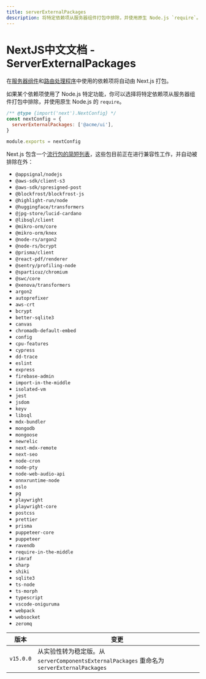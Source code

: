 ```yaml
---
title: serverExternalPackages
description: 将特定依赖项从服务器组件打包中排除，并使用原生 Node.js `require`。
---
```


# NextJS中文文档 - ServerExternalPackages

在[服务器组件](/nextjs-cn/app/building-your-application/rendering/server-components)和[路由处理程序](/nextjs-cn/app/building-your-application/routing/route-handlers)中使用的依赖项将自动由 Next.js 打包。

如果某个依赖项使用了 Node.js 特定功能，你可以选择将特定依赖项从服务器组件打包中排除，并使用原生 Node.js 的 `require`。

```js
/** @type {import('next').NextConfig} */
const nextConfig = {
  serverExternalPackages: ['@acme/ui'],
}

module.exports = nextConfig
```

Next.js 包含一个[流行包的简短列表](https://github.com/vercel/next.js/blob/canary/packages/next/src/lib/server-external-packages.json)，这些包目前正在进行兼容性工作，并自动被排除在外：

- `@appsignal/nodejs`
- `@aws-sdk/client-s3`
- `@aws-sdk/spresigned-post`
- `@blockfrost/blockfrost-js`
- `@highlight-run/node`
- `@huggingface/transformers`
- `@jpg-store/lucid-cardano`
- `@libsql/client`
- `@mikro-orm/core`
- `@mikro-orm/knex`
- `@node-rs/argon2`
- `@node-rs/bcrypt`
- `@prisma/client`
- `@react-pdf/renderer`
- `@sentry/profiling-node`
- `@sparticuz/chromium`
- `@swc/core`
- `@xenova/transformers`
- `argon2`
- `autoprefixer`
- `aws-crt`
- `bcrypt`
- `better-sqlite3`
- `canvas`
- `chromadb-default-embed`
- `config`
- `cpu-features`
- `cypress`
- `dd-trace`
- `eslint`
- `express`
- `firebase-admin`
- `import-in-the-middle`
- `isolated-vm`
- `jest`
- `jsdom`
- `keyv`
- `libsql`
- `mdx-bundler`
- `mongodb`
- `mongoose`
- `newrelic`
- `next-mdx-remote`
- `next-seo`
- `node-cron`
- `node-pty`
- `node-web-audio-api`
- `onnxruntime-node`
- `oslo`
- `pg`
- `playwright`
- `playwright-core`
- `postcss`
- `prettier`
- `prisma`
- `puppeteer-core`
- `puppeteer`
- `ravendb`
- `require-in-the-middle`
- `rimraf`
- `sharp`
- `shiki`
- `sqlite3`
- `ts-node`
- `ts-morph`
- `typescript`
- `vscode-oniguruma`
- `webpack`
- `websocket`
- `zeromq`

| 版本      | 变更                                                                                        |
| --------- | ------------------------------------------------------------------------------------------- |
| `v15.0.0` | 从实验性转为稳定版。从 `serverComponentsExternalPackages` 重命名为 `serverExternalPackages` |
